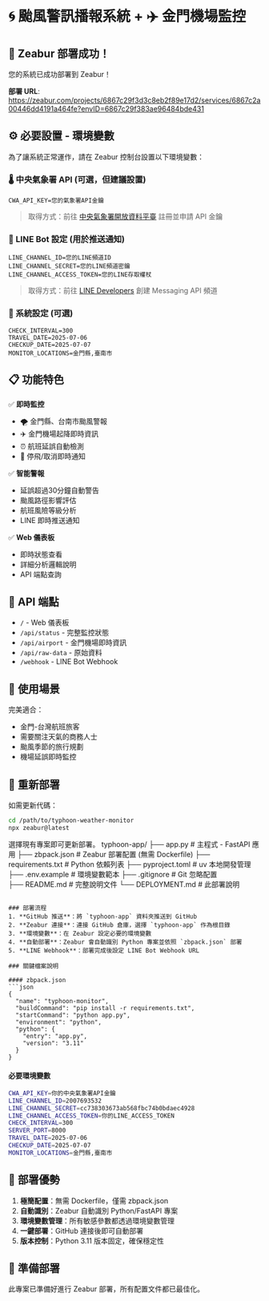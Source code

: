 # 🌀 颱風警訊播報系統 + ✈️ 金門機場監控

## 🚀 Zeabur 部署成功！

您的系統已成功部署到 Zeabur！

**部署 URL**: https://zeabur.com/projects/6867c29f3d3c8eb2f89e17d2/services/6867c2a00446dd4191a464fe?envID=6867c29f383ae96484bde431

## ⚙️ 必要設置 - 環境變數

為了讓系統正常運作，請在 Zeabur 控制台設置以下環境變數：

### 🌡️ 中央氣象署 API (可選，但建議設置)
```
CWA_API_KEY=您的氣象署API金鑰
```
> 取得方式：前往 [中央氣象署開放資料平臺](https://opendata.cwa.gov.tw) 註冊並申請 API 金鑰

### 📱 LINE Bot 設定 (用於推送通知)
```
LINE_CHANNEL_ID=您的LINE頻道ID
LINE_CHANNEL_SECRET=您的LINE頻道密鑰
LINE_CHANNEL_ACCESS_TOKEN=您的LINE存取權杖
```
> 取得方式：前往 [LINE Developers](https://developers.line.biz/) 創建 Messaging API 頻道

### 🔧 系統設定 (可選)
```
CHECK_INTERVAL=300
TRAVEL_DATE=2025-07-06
CHECKUP_DATE=2025-07-07
MONITOR_LOCATIONS=金門縣,臺南市
```

## 📋 功能特色

✅ **即時監控**
- 🌪️ 金門縣、台南市颱風警報
- ✈️ 金門機場起降即時資訊
- ⏰ 航班延誤自動檢測
- 🚫 停飛/取消即時通知

✅ **智能警報**
- 延誤超過30分鐘自動警告
- 颱風路徑影響評估
- 航班風險等級分析
- LINE 即時推送通知

✅ **Web 儀表板**
- 即時狀態查看
- 詳細分析邏輯說明
- API 端點查詢

## 🔗 API 端點

- `/` - Web 儀表板
- `/api/status` - 完整監控狀態
- `/api/airport` - 金門機場即時資訊
- `/api/raw-data` - 原始資料
- `/webhook` - LINE Bot Webhook

## 🎯 使用場景

完美適合：
- 金門-台灣航班旅客
- 需要關注天氣的商務人士
- 颱風季節的旅行規劃
- 機場延誤即時監控

## 🚀 重新部署

如需更新代碼：

```bash
cd /path/to/typhoon-weather-monitor
npx zeabur@latest
```

選擇現有專案即可更新部署。
typhoon-app/
├── app.py              # 主程式 - FastAPI 應用
├── zbpack.json         # Zeabur 部署配置 (無需 Dockerfile)
├── requirements.txt    # Python 依賴列表
├── pyproject.toml     # uv 本地開發管理
├── .env.example       # 環境變數範本
├── .gitignore         # Git 忽略配置  
├── README.md          # 完整說明文件
└── DEPLOYMENT.md      # 此部署說明
```

### 部署流程
1. **GitHub 推送**：將 `typhoon-app` 資料夾推送到 GitHub
2. **Zeabur 連接**：連接 GitHub 倉庫，選擇 `typhoon-app` 作為根目錄
3. **環境變數**：在 Zeabur 設定必要的環境變數
4. **自動部署**：Zeabur 會自動識別 Python 專案並依照 `zbpack.json` 部署
5. **LINE Webhook**：部署完成後設定 LINE Bot Webhook URL

### 關鍵檔案說明

#### zbpack.json
```json
{
  "name": "typhoon-monitor",
  "buildCommand": "pip install -r requirements.txt",
  "startCommand": "python app.py", 
  "environment": "python",
  "python": {
    "entry": "app.py",
    "version": "3.11"
  }
}
```

#### 必要環境變數
```bash
CWA_API_KEY=你的中央氣象署API金鑰
LINE_CHANNEL_ID=2007693532
LINE_CHANNEL_SECRET=cc738303673ab568fbc74b0bdaec4928
LINE_CHANNEL_ACCESS_TOKEN=你的LINE_ACCESS_TOKEN
CHECK_INTERVAL=300
SERVER_PORT=8000
TRAVEL_DATE=2025-07-06
CHECKUP_DATE=2025-07-07
MONITOR_LOCATIONS=金門縣,臺南市
```

## 🎯 部署優勢

1. **極簡配置**：無需 Dockerfile，僅需 zbpack.json
2. **自動識別**：Zeabur 自動識別 Python/FastAPI 專案
3. **環境變數管理**：所有敏感參數都透過環境變數管理
4. **一鍵部署**：GitHub 連接後即可自動部署
5. **版本控制**：Python 3.11 版本固定，確保穩定性

## 🚀 準備部署

此專案已準備好進行 Zeabur 部署，所有配置文件都已最佳化。
